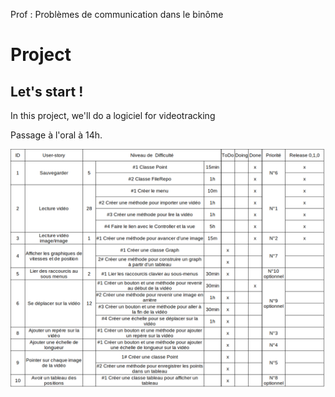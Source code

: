 Prof : Problèmes de communication dans le binôme

# Project

## Let's start !

In this project, we'll do a logiciel for videotracking

Passage à l'oral à 14h.

![image-1.png](./image-1.png)
